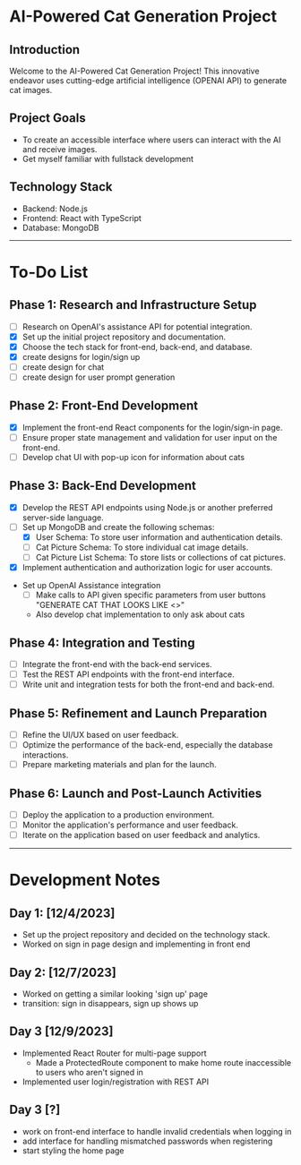 # AI-Powered Cat Generation Project

## Introduction
Welcome to the AI-Powered Cat Generation Project! This innovative endeavor uses cutting-edge artificial intelligence (OPENAI API) to generate cat images.

## Project Goals
- To create an accessible interface where users can interact with the AI and receive images.
- Get myself familiar with fullstack development

## Technology Stack
- Backend: Node.js
- Frontend: React with TypeScript
- Database: MongoDB
---

# To-Do List

## Phase 1: Research and Infrastructure Setup
- [ ] Research on OpenAI's assistance API for potential integration.
- [X] Set up the initial project repository and documentation.
- [X] Choose the tech stack for front-end, back-end, and database.
- [x] create designs for login/sign up
- [ ] create design for chat
- [ ] create design for user prompt generation 

## Phase 2: Front-End Development
- [x] Implement the front-end React components for the login/sign-in page.
- [ ] Ensure proper state management and validation for user input on the front-end.
- [ ] Develop chat UI with pop-up icon for information about cats

## Phase 3: Back-End Development
- [x] Develop the REST API endpoints using Node.js or another preferred server-side language.
- [ ] Set up MongoDB and create the following schemas:
    - [x] User Schema: To store user information and authentication details.
    - [ ] Cat Picture Schema: To store individual cat image details.
    - [ ] Cat Picture List Schema: To store lists or collections of cat pictures.
- [x] Implement authentication and authorization logic for user accounts.
- Set up OpenAI Assistance integration
    - [ ] Make calls to API given specific parameters from user
    buttons "GENERATE CAT THAT LOOKS LIKE <>"
    - Also develop chat implementation to only ask about cats

## Phase 4: Integration and Testing
- [ ] Integrate the front-end with the back-end services.
- [ ] Test the REST API endpoints with the front-end interface.
- [ ] Write unit and integration tests for both the front-end and back-end.

## Phase 5: Refinement and Launch Preparation
- [ ] Refine the UI/UX based on user feedback.
- [ ] Optimize the performance of the back-end, especially the database interactions.
- [ ] Prepare marketing materials and plan for the launch.

## Phase 6: Launch and Post-Launch Activities
- [ ] Deploy the application to a production environment.
- [ ] Monitor the application's performance and user feedback.
- [ ] Iterate on the application based on user feedback and analytics.

---

# Development Notes

## Day 1: [12/4/2023]
- Set up the project repository and decided on the technology stack.
- Worked on sign in page design and implementing in front end

## Day 2: [12/7/2023]
- Worked on getting a similar looking 'sign up' page
- transition: sign in disappears, sign up shows up

## Day 3 [12/9/2023]
- Implemented React Router for multi-page support
    - Made a ProtectedRoute component to make home route inaccessible to users who aren't signed in
- Implemented user login/registration with REST API

## Day 3 [?]
- work on front-end interface to handle invalid credentials when logging in
- add interface for handling mismatched passwords when registering
- start styling the home page